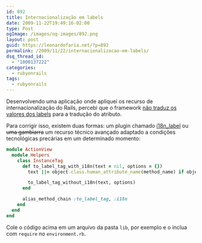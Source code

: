 ```yaml
---
id: 892
title: Internacionalização em labels
date: 2009-11-22T19:49:16-02:00
type: Post
ogImage: /images/og-images/892.png
layout: post
guid: https://leonardofaria.net/?p=892
permalink: /2009/11/22/internacionalizacao-em-labels/
dsq_thread_id:
  - "1000137222"
categories:
  - rubyonrails
tags:
  - rubyonrails
---
```

Desenvolvendo uma aplicação onde apliquei os recurso de internacionalização do Rails, percebi que o framework [não traduz os valores dos labels](https://rails.lighthouseapp.com/projects/8994/tickets/745-form-label-should-use-i18n) para a tradução do atributo.

Para corrigir isso, existem duas formas: um plugin chamado [i18n_label](http://github.com/iain/i18n_label) ou <s>uma gambiarra</s> um recurso técnico avançado adaptado a condições tecnológicas precárias em um determinado momento:

```ruby
module ActionView
  module Helpers
    class InstanceTag
      def to_label_tag_with_i18n(text = nil, options = {})
        text ||= object.class.human_attribute_name(method_name) if object.class.respond_to?(:human_attribute_name)

        to_label_tag_without_i18n(text, options)
      end

      alias_method_chain :to_label_tag, :i18n
    end
  end
end
```

Cole o código acima em um arquivo da pasta `lib`, por exemplo e o inclua com `require` no `environment.rb`.
